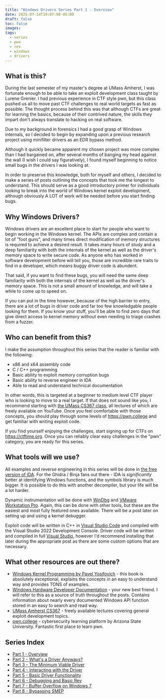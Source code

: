 ```yaml
---
title: "Windows Drivers Series Part 1 - Overview"
date: 2025-07-14T19:07:00-05:00
draft: false
toc: false
images:
tags:
  - series
  - pwn
  - rev
  - windows
  - drivers
---
```


## What is this?
During the last semester of my master's degree at UMass Amherst, I was fortunate enough to be able to take an exploit development class taught by Lurene Grenier.  I had previous experience in CTF style pwn, but this class pushed us all to move past CTF challenges to real world targets as fast as possible.  The thought process behind this was that although CTFs are great for learning the basics, because of their contrived nature, the skills they impart don't always translate to hacking on real software.

Due to my background in forensics I had a good grasp of Windows internals, so I decided to begin by expanding upon a previous research project using minifilter drivers as an EDR bypass method. 

Although it quickly became apparent my chosen project was more complex than I had bargained on, after several months of banging my head against the wall (I wish I could say figuratively), I found myself beginning to notice small bugs in the drivers I was looking at.

In order to preserve this knowledge, both for myself and others, I decided to make a series of posts outlining the concepts that took me the longest to understand.  This should serve as a good introductory primer for individuals looking to break into the world of Windows kernel exploit development, although obviously A LOT of work will be needed before you start finding bugs.

## Why Windows Drivers?
Windows drivers are an excellent place to start for people who want to begin working in the Windows kernel.  The APIs are complex and contain a lot of "foot guns", and many times direct modification of memory structures is required to achieve a desired result.  It takes many hours of study and a deep familiarity with both the internals of the kernel as well as the driver's memory space to write secure code.  As anyone who has worked in software development before will tell you, those are incredible rare traits to find in a developer, which means buggy driver code is abundent.

That said, if you want to find these bugs, you will need the same deep familiarity with both the internals of the kernel as well as the driver's memory space.  This is not a small amount of knowledge, and will take a while to come up to speed on.

If you can put in the time however, because of the high barrier to entry, there are a lot of bugs in driver code and far too few knowledgable people looking for them.  If you know your stuff, you'll be able to find zero days that give direct access to kernel memory without even needing to triage crashes from a fuzzer.

## Who can benefit from this?
I make the assumption throughout this series that the reader is familiar with the following:

- x86 and x64 assembly code
- C / C++ programming
- Basic ability to exploit memory corruption bugs
- Basic ability to reverse engineer in IDA
- Able to read and understand technical documentation

In other words, this is targeted at a beginner to medium level CTF player who is looking to move to a real target.  If that does not sound like you, I recommend starting with [the UMass CS367 class](https://www.youtube.com/playlist?list=PLkb4u_mRrLEIZPZ5Dp_lVLoolWeCL_G7R), all lectures of which are freely available on YouTube. Once you feel comfortable with those concepts, you should play through some levels of https://pwn.college and get familiar with writing exploit code.

If you find yourself enjoying the challenges, start signing up for CTFs on https://ctftime.org.  Once you can reliably clear easy challenges in the "pwn" category, you are ready for this series.

## What tools will we use?

All examples and reverse engineering in this series will be done in [the free version of IDA](https://hex-rays.com/ida-free).  For the Ghidra / Binja fans out there - IDA is *significantly* better at identifying Windows functions, and the symbols library is much bigger.  It is possible to do this with another decompiler, but your life will be a lot harder.

Dynamic instrumentation will be done with [WinDbg](https://learn.microsoft.com/en-us/windows-hardware/drivers/debugger/) and [VMware Workstation Pro](https://www.vmware.com/products/desktop-hypervisor/workstation-and-fusion).  Again, this can be done with other tools, but these are the easiest and most fully featured ones available.  There will be a post later on setting up and using a kernel debugger.

Exploit code will be written in C++ in [Visual Studio Code](https://code.visualstudio.com/) and compiled with the Visual Studio 2022 Development Console.  Driver code will be written and compiled in full [Visual Studio](https://visualstudio.microsoft.com/downloads/), however I'd recommend installing that later during the appropriate post as there are some custom options that are necessary.

## What other resources are out there?

- [Windows Kernel Programming by Pavel Yosifovich](https://www.amazon.com/Windows-Kernel-Programming-Pavel-Yosifovich/dp/B0BW2X91L2) - this book is absolutely exceptional, explains the concepts in an easy to understand way and provides TONS of examples.
- [Windows Hardware Developer Documentation](https://learn.microsoft.com/en-us/windows-hardware/drivers/) - your new best friend. I will refer to this as a source of truth throughout the posts.  Contains information about nearly every documented Windows API function stored in an easy to search and read way.
- [UMass Amherst CS367](https://www.youtube.com/playlist?list=PLkb4u_mRrLEIZPZ5Dp_lVLoolWeCL_G7R) - freely available lectures covering general exploit development topics. 
- [pwn.college](https://pwn.college/) - cybersecurity learning platform by Arizona State University. Fantastic first place to learn pwn.

## Series Index
- [Part 1 - Overview](https://stolenfootball.github.io/posts/series/windows_drivers/p1_overview/index.html)
- [Part 2 - What's a Driver Anyways?](https://stolenfootball.github.io/posts/series/windows_drivers/p2_whats_a_driver/index.html)
- [Part 3 - The Minimum Viable Driver](https://stolenfootball.github.io/posts/series/windows_drivers/p3_minimum_viable_driver/index.html)
- [Part 4 - Interacting with the Driver](https://stolenfootball.github.io/posts/series/windows_drivers/p4_interacting_with_driver/)
- [Part 5 - Basic Driver Functionality](https://stolenfootball.github.io/posts/series/windows_drivers/p5_basic_driver_function/)
- [Part 6 - Debugging and Basic Rev](https://stolenfootball.github.io/posts/series/windows_drivers/p6_debugging_drivers/)
- [Part 7 - Buffer Overflow on Windows 7](https://stolenfootball.github.io/posts/series/windows_drivers/p7_buffer_overflow_win7/)
- [Part 8 - Bypassing SMEP](https://stolenfootball.github.io/posts/series/windows_drivers/p8_smep_bypass/)